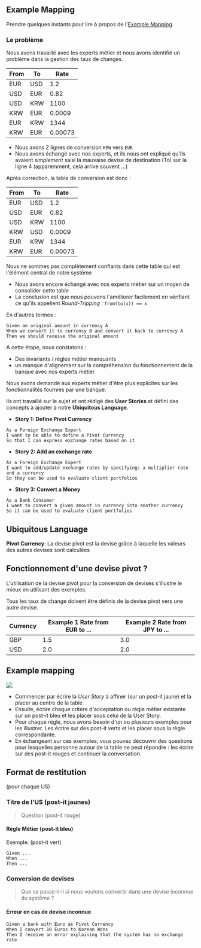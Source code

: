 ## Example Mapping

Prendre quelques instants pour lire à propos de l'[Example Mapping](https://xtrem-tdd.netlify.app/Flavours/example-mapping).

### Le problème
Nous avons travaillé avec les experts métier et nous avons identifié un problème dans la gestion des taux de changes.

| From | To   | Rate    |
|------|------|---------|
| EUR  | USD  | 1.2     |
| USD  | EUR  | 0.82    |
| USD  | KRW  | 1100    |
| KRW  | EUR  | 0.0009  |
| EUR  | KRW  | 1344    |
| KRW  | EUR  | 0.00073 |

- Nous avons 2 lignes de conversion `KRW` vers `EUR`
- Nous avons échangé avec nos experts, et ils nous ont expliqué qu'ils avaient *simplement* saisi la mauvaise devise de destination (To) sur la ligne 4 (apparemment, cela arrive souvent ...)

Après correction, la table de conversion est donc :

| From | To  | Rate    |
|------|-----|---------|
| EUR  | USD | 1.2     |
| USD  | EUR | 0.82    |
| USD  | KRW | 1100    |
| KRW  | USD | 0.0009  |
| EUR  | KRW | 1344    |
| KRW  | EUR | 0.00073 |

Nous ne sommes pas complètement confiants dans cette table qui est l'élément central de notre système
- Nous avons encore échangé avec nos experts métier sur un moyen de consolider cette table
- La conclusion est que nous pouvons l'améliorer facilement en vérifiant ce qu'ils appellent *Round-Tripping* : `from(to(x)) == x`

En d'autres termes :

```gherkin
Given an original amount in currency A
When we convert it to currency B and convert it back to currency A
Then we should receive the original amount 
```

A cette étape, nous constatons :
- Des invariants / règles métier manquants
- un manque d'alignement sur la compréhension du fonctionnement de la banque avec nos experts métier

Nous avons demandé aux experts métier d'être plus explicites sur les fonctionnalités fournies par une banque.

Ils ont travaillé sur le sujet et ont rédigé des **User Stories** et défini des concepts à ajouter à notre **Ubiquitous Language**. 

- **Story 1: Define Pivot Currency**
```gherkin
As a Foreign Exchange Expert
I want to be able to define a Pivot Currency
So that I can express exchange rates based on it
```
- **Story 2: Add an exchange rate**
```gherkin
As a Foreign Exchange Expert
I want to add/update exchange rates by specifying: a multiplier rate and a currency
So they can be used to evaluate client portfolios
```
- **Story 3: Convert a Money**
```gherkin
As a Bank Consumer
I want to convert a given amount in currency into another currency
So it can be used to evaluate client portfolios
```

## Ubiquitous Language

**Pivot Currency**: La devise pivot est la devise grâce à laquelle les valeurs des autres devises sont calculées

## Fonctionnement d'une devise pivot ?

L'utilisation de la devise pivot pour la conversion de devises s'illustre le mieux en utilisant des exemples.

Tous les taux de change doivent être définis de la devise pivot vers une autre devise.

| Currency | Example 1 Rate from EUR to ... | Example 2 Rate from JPY to ... |
|----------|--------------------------------|--------------------------------|
| GBP      | 1.5                            | 3.0                            |
| USD      | 2.0                            | 2.0                            |

## Example mapping

![](../img/example-mapping.png)

- Commencer par écrire la *User Story* à affiner (sur un post-it jaune) et la placer au centre de la table
- Ensuite, écrire chaque critère d'acceptation ou règle métier existante sur un post-it bleu et les placer sous celui de la User Story.
- Pour chaque règle, nous avons besoin d'un ou plusieurs exemples pour les illustrer. Les écrire sur des post-it verts et les placer sous la règle correspondante.
- En échangeant sur ces exemples, vous pouvez découvrir des questions pour lesquelles personne autour de la table ne peut répondre : les écrire sur des post-it rouges et continuer la conversation. 

## Format de restitution
(pour chaque US)

### Titre de l'US (post-it jaunes)

> Question (post-it rouge)

#### Règle Métier (post-it bleu)

Exemple: (post-it vert)
```gherkin
Given ...
When ...
Then ...
```

### Conversion de devises

> Que se passe-t-il si nous voulons convertir dans une devise inconnue du système ?
#### Erreur en cas de devise inconnue
```gherkin
Given a bank with Euro as Pivot Currency
When I convert 10 Euros to Korean Wons
Then I receive an error explaining that the system has no exchange rate
```